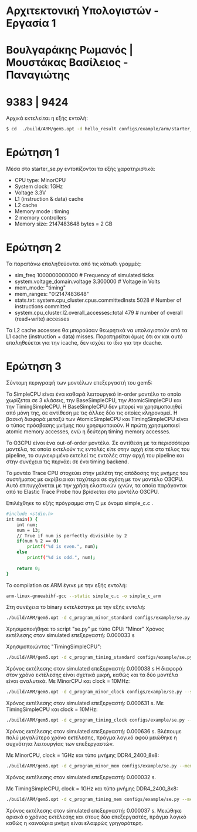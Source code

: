 # Αρχιτεκτονική Υπολογιστών - Εργασία 1 
# Βουλγαράκης Ρωμανός | Μουστάκας Βασίλειος - Παναγιώτης
# 9383 | 9424

Αρχικά εκτελείται η εξής εντολή:

```sh
$ cd  ./build/ARM/gem5.opt -d hello_result configs/example/arm/starter_se.py--cpu="minor" "tests/test-progs/hello/bin/arm/linux/hello"
```
# Ερώτηση 1 
Μέσα στο starter_se.py εντοπίζονται τα εξής χαρατηριστικά:
* CPU type: MinorCPU
* System clock: 1GHz
* Voltage 3.3V  
* L1 (instruction & data) cache
* L2 cache
* Memory mode :	timing
* 2 memory controllers
* Memory size: 2147483648 bytes = 2 GB

# Ερώτηση 2
Τα παραπάνω επαληθεύονται από τις κάτωθι γραμμές:
* sim_freq  1000000000000 # Frequency of simulated ticks
* system.voltage_domain.voltage 3.300000  # Voltage in Volts
* mem_mode: "timing"
* mem_ranges: "0:2147483648"
* stats.txt: system.cpu_cluster.cpus.committedInsts           5028                       # Number of instructions committed
* system.cpu_cluster.l2.overall_accesses::total          479                       # number of overall (read+write) accesses

Τα L2 cache accesses θα μπορούσαν θεωρητικά να υπολογιστούν από τα L1 cache (instruction + data) misses. Παρατηρείται όμως ότι αν και αυτό επαληθεύεται για την icache, δεν ισχύει το ίδιο για την dcache.  

# Ερώτηση 3

Σύντομη περιγραφή των μοντέλων επεξεργαστή του gem5:

To SimpleCPU είναι ένα καθαρά λειτουργικό in-order μοντέλο το οποίο χωρίζεται σε 3 κλάσεις, την BaseSimpleCPU, την AtomicSimpleCPU και την TimingSimpleCPU. Η BaseSimpleCPU δεν μπορεί να χρησιμοποιηθεί από μόνη της, σε αντίθεση με τις άλλες δύο τις οποίες κληρονομεί. Η βασική διαφορά μεταξύ των AtomicSimpleCPU και TimingSimpleCPU είναι ο τύπος πρόσβασης μνήμης που χρησιμοποιούν. Η πρώτη χρησιμοποιεί atomic memory accesses, ενώ η δεύτερη timing memory accesses.

Το O3CPU είναι ένα out-of-order μοντέλο. Σε αντίθεση με τα περισσότερα μοντέλα, τα οποία εκτελούν τις εντολές είτε στην αρχή είτε στο τέλος του pipeline, το συγκεκριμένο εκτελεί τις εντολές στην αρχή του pipeline και στην συνέχεια τις περνάει σε ένα timing backend.

Το μοντέο Trace CPU στοχεύει στην μελέτη της απόδοσης της μνήμης του συστήματος με ακρίβεια και ταχύτερα σε σχέση  με τον μοντέλο O3CPU.  Αυτό επιτυγχάνεται με την χρήση ελαστικών ιχνών, τα οποία παράγονται από το Elastic Trace Probe που βρίσκεται στο μοντέλο O3CPU.



Επιλέχθηκε το εξής πρόγραμμα στη C με όνομα simple_c.c .
```sh
#include <stdio.h>
int main() {
    int num;
    num = 13;
    // True if num is perfectly divisible by 2
    if(num % 2 == 0)
        printf("%d is even.", num);
    else
        printf("%d is odd.", num);
    
    return 0;
}

```

To compilation σε ARM έγινε με την εξής εντολή:
```sh
arm-linux-gnueabihf-gcc --static simple_c.c -o simple_c_arm
```
Στη συνέχεια το binary εκτελέστηκε με την εξής εντολή:
```sh
./build/ARM/gem5.opt -d c_program_minor_standard configs/example/se.py --cpu-type="MinorCPU" --caches --cmd=tests/test-progs/hello/bin/arm/linux/simple_c_arm
```
Χρησιμοποιήθηκε το script "se.py" με τύπο CPU: "Minor"
Χρόνος εκτέλεσης στον simulated επεξεργαστή: 0.000033 s

Χρησιμοποιώντας "TimingSimpleCPU":
```sh
./build/ARM/gem5.opt -d c_program_timing_standard configs/example/se.py --cpu-type="TimingSimpleCPU" --caches --cmd=tests/test-progs/hello/bin/arm/linux/simple_c_arm
```
Χρόνος εκτέλεσης στον simulated επεξεργαστή: 0.000038 s
Η διαφορά στον χρόνο εκτέλεσης είναι σχετικά μικρή, καθώς και τα δύο μοντέλα είναι αναλυτικά.
Με MinorCPU και clock = 10MHz:
```sh
./build/ARM/gem5.opt -d c_program_minor_clock configs/example/se.py --sys-clock=10Mhz --cpu-type="MinorCPU" --caches --cmd=tests/test-progs/hello/bin/arm/linux/simple_c_arm
```
Χρόνος εκτέλεσης στον simulated επεξεργαστή: 0.000631 s.
Με TimingSimpleCPU και clock = 10MHz:
```sh
./build/ARM/gem5.opt -d c_program_timing_clock configs/example/se.py --sys-clock=10Mhz --cpu-type="TimingSimpleCPU" --caches --cmd=tests/test-progs/hello/bin/arm/linux/simple_c_arm
```
Χρόνος εκτέλεσης στον simulated επεξεργαστή: 0.000636 s.
Βλέπουμε πολύ μεγαλύτερο χρόνο εκτέλεσης, πράγμα λογικό αφού μειώθηκε η συχνότητα λειτουργίας των επεξεργαστών.

Με MinorCPU, clock = 1GHz και τύπο μνήμης DDR4_2400_8x8: 
```sh
./build/ARM/gem5.opt -d c_program_minor_mem configs/example/se.py --mem-type=DDR4_2400_8x8 --cpu-type="MinorCPU" --caches --cmd=tests/test-progs/hello/bin/arm/linux/simple_c_arm
```
Χρόνος εκτέλεσης στον simulated επεξεργαστή: 0.000032 s.

Με TimingSimpleCPU, clock = 1GHz και τύπο μνήμης DDR4_2400_8x8: 
```sh
./build/ARM/gem5.opt -d c_program_timing_mem configs/example/se.py --mem-type=DDR4_2400_8x8 --cpu-type="TimingSimpleCPU" --caches --cmd=tests/test-progs/hello/bin/arm/linux/simple_c_arm
```
Χρόνος εκτέλεσης στον simulated επεξεργαστή: 0.000037 s.
Μειώθηκε οριακά ο χρόνος εκτέλεσης και στους δύο επεξεργαστές, πράγμα λογικό καθώς η καινούρια μνήμη είναι ελαφρώς γρηγορότερη.
